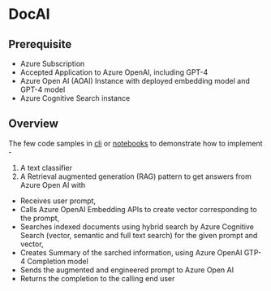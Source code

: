 # DocAI

## Prerequisite
- Azure Subscription
- Accepted Application to Azure OpenAI, including GPT-4
- Azure Open AI (AOAI) Instance with deployed embedding model and GPT-4 model
- Azure Cognitive Search instance

## Overview

The few code samples in [cli](code/python/cli) or [notebooks](code/python/notebooks) to demonstrate how to implement - 

1. A text classifier
2. A Retrieval augmented generation (RAG) pattern to get answers from Azure Open AI with 

- Receives user prompt,
- Calls Azure OpenAI Embedding APIs to create vector corresponding to the prompt,
- Searches indexed documents using hybrid search by Azure Cognitive Search (vector, semantic and full text search) for the given prompt and vector,
- Creates Summary of the sarched information, using Azure OpenAI GTP-4 Completion model
- Sends the augmented and engineered prompt to Azure Open AI
- Returns the completion to the calling end user
